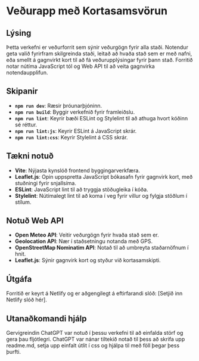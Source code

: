 # Veðurapp með Kortasamsvörun

## Lýsing

Þetta verkefni er veðurforrit sem sýnir veðurgögn fyrir alla staði. Notendur geta valið fyrirfram skilgreinda staði, leitað að hvaða stað sem er með nafni, eða smellt á gagnvirkt kort til að fá veðurupplýsingar fyrir þann stað. Forritið notar nútíma JavaScript tól og Web API til að veita gagnvirka notendaupplifun.

## Skipanir

- **`npm run dev`**: Ræsir þróunarþjóninn.
- **`npm run build`**: Byggir verkefnið fyrir framleiðslu.
- **`npm run lint`**: Keyrir bæði ESLint og Stylelint til að athuga hvort kóðinn sé réttur.
- **`npm run lint:js`**: Keyrir ESLint á JavaScript skrár.
- **`npm run lint:css`**: Keyrir Stylelint á CSS skrár.

## Tækni notuð

- **Vite**: Nýjasta kynslóð frontend byggingarverkfæra.
- **Leaflet.js**: Opin uppspretta JavaScript bókasafn fyrir gagnvirk kort, með stuðningi fyrir snjallsíma.
- **ESLint**: JavaScript lint til að tryggja stöðugleika í kóða.
- **Stylelint**: Nútímalegt lint til að koma í veg fyrir villur og fylgja stöðlum í stílum.

## Notuð Web API

- **Open Meteo API**: Veitir veðurgögn fyrir hvaða stað sem er.
- **Geolocation API**: Nær í staðsetningu notanda með GPS.
- **OpenStreetMap Nominatim API**: Notað til að umbreyta staðarnöfnum í hnit.
- **Leaflet.js**: Sýnir gagnvirk kort og styður við kortasamskipti.

## Útgáfa

Forritið er keyrt á Netlify og er aðgengilegt á eftirfarandi slóð: [Setjið inn Netlify slóð hér].

## Utanaðkomandi hjálp
Gervigreindin ChatGPT var notuð í þessu verkefni til að einfalda störf og gera þau fljótlegri. ChatGPT var nánar tiltekið notað til þess að skrifa upp readme.md, setja upp einfalt útlit í css og hjálpa til með föll þegar þess þurfti. 
